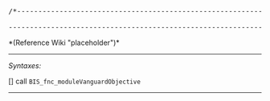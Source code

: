 <pre>/*--------------------------------------------------------------------------------------------------

--------------------------------------------------------------------------------------------------*/</pre>*(Reference Wiki "placeholder")*<!-- Remove this after fill-in -->


---
*Syntaxes:*

[] call `BIS_fnc_moduleVanguardObjective`

---
